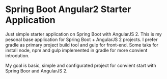 # Spring Boot Angular2 Starter Application
Just simple starter application on Spring Boot with AngularJS 2. This is my pesonal base application for Spring Boot + AngularJS 2 projects. I prefer gradle as primary project build tool and gulp for front-end. Some taks for install node, npm and gulp implemented in gradle for more convient introdution. 

My goal is basic, simple and configurated project for convient start with Spring Boor and AngularJS 2. 

